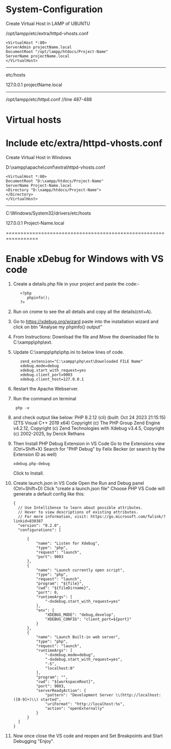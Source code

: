 # System-Configuration

Create Virtual Host in LAMP of UBUNTU

/opt/lampp/etc/extra/httpd-vhosts.conf

    <VirtualHost *:80>
    ServerAdmin projectName.local
    DocumentRoot "/opt/lampp/htdocs/Project-Name"
    ServerName projectName.local
    </VirtualHost>

---------------
 etc/hosts
 
 127.0.0.1	projectName.local
 
 --------------
 /opt/lampp/etc/httpd.conf      //line 487-488
 
   # Virtual hosts
   Include etc/extra/httpd-vhosts.conf
 =================================================================
 
 Create Virtual Host in Windows

D:\xampp\apache\conf\extra\httpd-vhosts.conf

    <VirtualHost *:80>
    DocumentRoot "D:\xampp/htdocs/Project-Name"
    ServerName Project-Name.local
    <Directory "D:\xampp/htdocs/Project-Name">
    </Directory>
    </VirtualHost>
    
----------------------------------------------

C:\Windows/System32/drivers/etc/hosts

127.0.0.1  Project-Name.local

=================================================================

# Enable xDebug for Windows with VS code

  1. Create a details.php file in your project and paste the code:-

            <?php
               phpinfo();
            ?>

  2. Run on crome to see the all details and copy all the details(ctrl+A).
  3. Go to https://xdebug.org/wizard paste into the installation wizard and click on btn "Analyse my phpinfo() output"
  4. From Instructions: Download the file and Move the downloaded file to C:\xampp\php\ext.
  5. Update C:\xampp\php\php.ini to below lines of code.
     
            zend_extension="C:\xampp\php\ext\Downloaded FILE Name"
            xdebug.mode=debug
            xdebug.start_with_request=yes
            xdebug.client_port=9003
            xdebug.client_host=127.0.0.1
     
  6. Restart the Apache Webserver.
  7. Run the command on terminal

          php -v
     
  8. and check output like below:
    PHP 8.2.12 (cli) (built: Oct 24 2023 21:15:15) (ZTS Visual C++ 2019 x64)
    Copyright (c) The PHP Group
    Zend Engine v4.2.12, Copyright (c) Zend Technologies
        with Xdebug v3.4.5, Copyright (c) 2002-2025, by Derick Rethans

  9. Then Install PHP Debug Extension in VS Code
      Go to the Extensions view (Ctrl+Shift+X)
      Search for "PHP Debug" by Felix Becker (or search by the Extension ID as well)

         xdebug.php-debug
     
      Click to Install.

  10. Create launch.json in VS Code
        Open the Run and Debug panel (Ctrl+Shift+D)
        Click "create a launch.json file"
        Choose PHP
        VS Code will generate a default config like this:

          {
            // Use IntelliSense to learn about possible attributes.
            // Hover to view descriptions of existing attributes.
            // For more information, visit: https://go.microsoft.com/fwlink/?linkid=830387
            "version": "0.2.0",
            "configurations": [
                
                {
                    "name": "Listen for Xdebug",
                    "type": "php",
                    "request": "launch",
                    "port": 9003
                },
                {
                    "name": "Launch currently open script",
                    "type": "php",
                    "request": "launch",
                    "program": "${file}",
                    "cwd": "${fileDirname}",
                    "port": 0,
                    "runtimeArgs": [
                        "-dxdebug.start_with_request=yes"
                    ],
                    "env": {
                        "XDEBUG_MODE": "debug,develop",
                        "XDEBUG_CONFIG": "client_port=${port}"
                    }
                },
                {
                    "name": "Launch Built-in web server",
                    "type": "php",
                    "request": "launch",
                    "runtimeArgs": [
                        "-dxdebug.mode=debug",
                        "-dxdebug.start_with_request=yes",
                        "-S",
                        "localhost:0"
                    ],
                    "program": "",
                    "cwd": "${workspaceRoot}",
                    "port": 9003,
                    "serverReadyAction": {
                        "pattern": "Development Server \\(http://localhost:([0-9]+)\\) started",
                        "uriFormat": "http://localhost:%s",
                        "action": "openExternally"
                    }
                }
            ]
          }

  11. Now once close the VS code and reopen and Set Breakpoints and Start Debugging "Enjoy".
      


    

